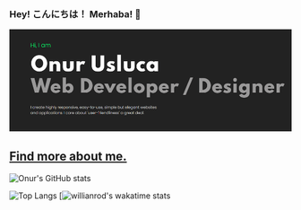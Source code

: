 ### Hey! こんにちは！ Merhaba! 👋

[![GitHub Logo](Profile.png)
](https://onurusluca.me/)


## [Find more about me.](https://onurusluca.me/)

![Onur's GitHub stats](https://github-readme-stats.vercel.app/api?username=onurusluca&theme=blue-green)

![Top Langs](https://github-readme-stats.vercel.app/api/top-langs/?username=onurusluca&theme=blue-green&layout=compact)
[![willianrod's wakatime stats](https://github-readme-stats.vercel.app/api/wakatime?username=onurusluca&theme=blue-green)
